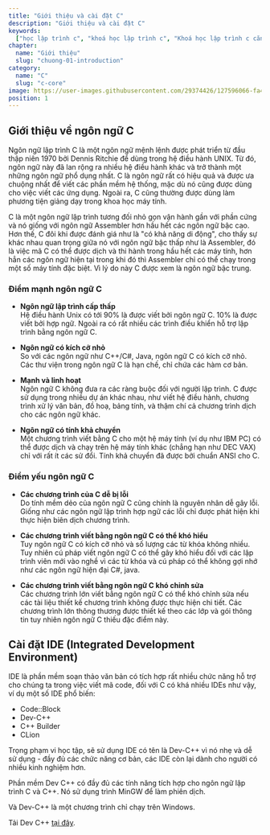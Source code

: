 ```yaml
---
title: "Giới thiệu và cài đặt C"
description: "Giới thiệu và cài đặt C"
keywords:
  ["học lập trình c", "khoá học lập trình c", "Khoá học lập trình c căn bản"]
chapter:
  name: "Giới thiệu"
  slug: "chuong-01-introduction"
category:
  name: "C"
  slug: "c-core"
image: https://user-images.githubusercontent.com/29374426/127596066-fa46df01-982f-4a72-b6d1-f7d8f5c5a9b3.png
position: 1
---
```


## Giới thiệu về ngôn ngữ C

Ngôn ngữ lập trình C là một ngôn ngữ mệnh lệnh được phát triển từ đầu thập niên 1970 bởi Dennis Ritchie để dùng trong hệ điều hành UNIX. Từ đó, ngôn ngữ này đã lan rộng ra nhiều hệ điều hành khác và trở thành một những ngôn ngữ phổ dụng nhất. C là ngôn ngữ rất có hiệu quả và được ưa chuộng nhất để viết các phần mềm hệ thống, mặc dù nó cũng được dùng cho việc viết các ứng dụng. Ngoài ra, C cũng thường được dùng làm phương tiện giảng dạy trong khoa học máy tính.

C là một ngôn ngữ lập trình tương đối nhỏ gọn vận hành gần với phần cứng và nó giống với ngôn ngữ Assembler hơn hầu hết các ngôn ngữ bậc cao. Hơn thế, C đôi khi được đánh giá như là "có khả năng di động", cho thấy sự khác nhau quan trọng giữa nó với ngôn ngữ bậc thấp như là Assembler, đó là việc mã C có thể được dịch và thi hành trong hầu hết các máy tính, hơn hẳn các ngôn ngữ hiện tại trong khi đó thì Assembler chỉ có thể chạy trong một số máy tính đặc biệt. Vì lý do này C được xem là ngôn ngữ bậc trung.

### Điểm mạnh ngôn ngữ C

- **Ngôn ngữ lập trình cấp thấp**  
  Hệ điều hành Unix có tới 90% là được viết bởi ngôn ngữ C. 10% là được viết bởi hợp ngữ. Ngoài ra có rất nhiều các trình điều khiển hỗ trợ lập trình bằng ngôn ngữ C.

- **Ngôn ngữ có kích cỡ nhỏ**  
  So với các ngôn ngữ như C++/C#, Java, ngôn ngữ C có kích cỡ nhỏ. Các thư viện trong ngôn ngữ C là hạn chế, chỉ chứa các hàm cơ bản.

- **Mạnh và linh hoạt**  
  Ngôn ngữ C không đưa ra các ràng buộc đối với người lập trình. C được sử dụng trong nhiều dự án khác nhau, như viết hệ điều hành, chương trình xử lý văn bản, đồ hoạ, bảng tính, và thậm chí cả chương trình dịch cho các ngôn ngữ khác.

- **Ngôn ngữ có tính khả chuyển**  
  Một chương trình viết bằng C cho một hệ máy tính (ví dụ như IBM PC) có thể được dịch và chạy trên hệ máy tính khác (chẳng hạn như DEC VAX) chỉ với rất ít các sử đổi. Tính khả chuyển đã được bởi chuẩn ANSI cho C.

### Điểm yếu ngôn ngữ C

- **Các chương trình của C dễ bị lỗi**  
  Do tính mềm dẻo của ngôn ngữ C cũng chính là nguyên nhân dễ gây lỗi. Giống như các ngôn ngữ lập trình hợp ngữ các lỗi chỉ được phát hiện khi thực hiện biên dịch chương trình.

- **Các chương trình viết bằng ngôn ngữ C có thể khó hiểu**  
  Tuy ngôn ngữ C có kích cỡ nhỏ và số lượng các từ khóa không nhiều. Tuy nhiên cú pháp viết ngôn ngữ C có thể gây khó hiểu đối với các lập trình viên mới vào nghề vì các từ khóa và cú pháp có thể không gợi nhớ như các ngôn ngữ hiện đại C#, java.

- **Các chương trình viết bằng ngôn ngữ C khó chỉnh sửa**  
  Các chương trình lớn viết bằng ngôn ngữ C có thể khó chỉnh sửa nếu các tài liệu thiết kế chương trình không được thực hiện chi tiết. Các chương trình lớn thông thương được thiết kế theo các lớp và gói thông tin tuy nhiên ngôn ngữ C thiếu đặc điểm này.

## Cài đặt IDE (Integrated Development Environment)

IDE là phần mềm soạn thảo văn bản có tích hợp rất nhiều chức năng hỗ trợ cho chúng ta trong việc viết mã code, đối với C có khá nhiều IDEs như vậy, ví dụ một số IDE phổ biến:

- Code::Block
- Dev-C++
- C++ Builder
- CLion

Trọng phạm vi học tập, sẽ sử dụng IDE có tên là Dev-C++ vì nó nhẹ và dễ sử dụng - đầy đủ các chức năng cơ bản, các IDE còn lại dành cho người có nhiều kinh nghiệm hơn.

Phần mềm Dev C++ có đầy đủ các tính năng tích hợp cho ngôn ngữ lập trình C và C++. Nó sử dụng trình MinGW để làm phiên dịch.

Và Dev-C++ là một chương trình chỉ chạy trên Windows.

Tải Dev C++ [tại đây](https://drive.google.com/open?id=1hfDtkXXeafUQSH35dB0neBKQ5VtJdXle).
